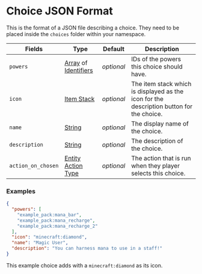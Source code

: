 # Choice JSON Format
This is the format of a JSON file describing a choice. They need to be placed inside the `choices` folder within your namespace.

 | Fields | Type | Default | Description | 
|---|---|---|---|
 | `powers` | [Array](data_types/array.md) of [Identifiers](data_types/identifier.md) | _optional_ | IDs of the powers this choice should have. | 
 | `icon` | [Item Stack](data_types/item_stack.md) | _optional_ | The item stack which is displayed as the icon for the description button for the choice. | 
 | `name` | [String](data_types/string.md) | _optional_ | The display name of the choice. | 
 | `description` | [String](data_types/string.md) | _optional_ | The description of the choice. | 
 | `action_on_chosen` | [Entity Action Type](entity_action_types.md) | _optional_ | The action that is run when they player selects this choice. | 

### Examples
```json
{
  "powers": [
    "example_pack:mana_bar",
    "example_pack:mana_recharge",
    "example_pack:mana_recharge_2"
  ],
  "icon": "minecraft:diamond",
  "name": "Magic User",
  "description": "You can harness mana to use in a staff!"
}
```
This example choice adds with a `minecraft:diamond` as its icon.
